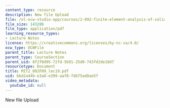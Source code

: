 ```yaml
---
content_type: resource
description: New file Upload
file: /ol-ocw-studio-app/courses/2-092-finite-element-analysis-of-solids-and-fluids-i-fall-2009/bbd2a44be3a8e399aaf8fdb75ad8ae5f_MIT2_092F09_lec19.pdf
file_size: 143286
file_type: application/pdf
learning_resource_types:
- Lecture Notes
license: https://creativecommons.org/licenses/by-nc-sa/4.0/
ocw_type: OCWFile
parent_title: Lecture Notes
parent_type: CourseSection
parent_uid: 8f2f0d95-72fd-5b91-25d0-743fd2de18d7
resourcetype: Document
title: MIT2_092F09_lec19.pdf
uid: bbd2a44b-e3a8-e399-aaf8-fdb75ad8ae5f
video_metadata:
  youtube_id: null
---
```

New file Upload